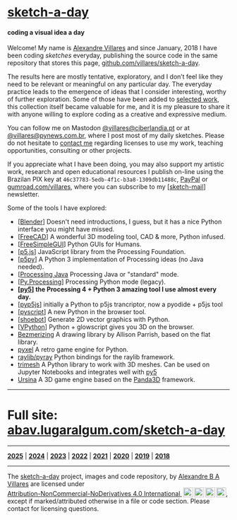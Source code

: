 # [sketch-a-day](https://abav.lugaralgum.com/sketch-a-day)

#### coding a visual idea a day

Welcome! My name is [Alexandre Villares](https://abav.lugaralgum.com) and since January, 2018 I have been coding *sketches* everyday, publishing the source code in the same repository that stores this page, [github.com/villares/sketch-a-day](https://github.com/villares/sketch-a-day). 

The results here are mostly tentative, exploratory, and I don’t feel like they need to be relevant or meaningful on any particular day. The everyday practice leads to the emergence of ideas that I consider interesting, worthy of further exploration. Some of those have been added to [selected work](https://abav.lugaralgum.com/selected-work/index-EN.html), this collection itself became valuable for me, and it is my pleasure to share it with anyone willing to explore coding as a creative and expressive medium.

You can follow me on Mastodon [@villares@ciberlandia.pt](https://ciberlandia.pt/@villares) or at <a rel="me" href="https://pynews.com.br/@villares">@villares@pynews.com.br</a>, where I post most of my daily sketches. Please do not hesitate to [contact me](http://contato.lugaralgum.com) regarding licenses to use my work, teaching opportunities, consulting or other projects.

If you appreciate what I have been doing, you may also support my artistic work, research and open educational resources I publish on-line using the Brazilan PIX key at `46c37783-5edb-4f1c-b3a8-1309db11488c`, [PayPal](https://www.paypal.com/donate/?hosted_button_id=5B4MZ78C9J724) or [gumroad.com/villares](https://gumroad.com/villares), where you can subscribe to my [[sketch-mail](https://villares.gumroad.com/l/sketch-mail)] newsletter.

Some of the tools I have explored:

- [[Blender](https://blender.org)] Doesn't need introductions, I guess, but it has a nice Python interface you might have missed.
- [[FreeCAD](https://freecadweb.org)] A wonderful 3D modeling tool, CAD & more, Python infused.
- [[FreeSimpleGUI](https://pypi.org/project/FreeSimpleGUI/)] Python GUIs for Humans.
- [[p5.js](https://p5js.org)] JavaScript library from the Processing Foundation.
- [[p5py](https://github.com/p5py/p5)] A Python 3 implementation of Processing ideas (no Java needed).
- [[Processing Java](https://processing.org]) Processing Java or "standard" mode.
- [[Py.Processing](https://villares.github.io/como-instalar-o-processing-modo-python/index-EN)] Processing Python mode (legacy).
- **[[py5](https://py5coding.org/)] the Processing 4 + Python 3 amazing tool I use almost every day.**
- [[pyp5js](https://berinhard.github.io/pyp5js/)] initially a Python to p5js trancriptor, now a pyodide + p5js tool
- [[pyscript](https://pyscript.net)] A new Python in the browser tool.
- [[shoebot](https://shoebot.github.io/shoebot/)] Generate 2D vector graphics with Python.
- [[VPython](https://vpython.org/)] Python + glowscript gives you 3D on the browser.
- [Bezmerizing](https://github.com/aparrish/bezmerizing) A drawing library by Allison Parrish, based on the flat library.
- [pyxel](https://pypi.org/project/pyxel/) A retro game engine for Python.
- [raylib/pyray](https://pypi.org/project/raylib/) Python bindings for the raylib framework.
- [trimesh](https://trimesh.org/) A Python library to work with 3D meshes. Can be used on Jupyter Notebooks and integrates well with [py5](https://p5coding.org)
- [Ursina](https://www.ursinaengine.org/) A 3D game engine based on the [Panda3D](https://www.panda3d.org/) framework.
  
---

# Full site: [abav.lugaralgum.com/sketch-a-day](https://abav.lugaralgum.com/sketch-a-day)

---

[<b>2025</b>](README.md) \|  [<b>2024</b>](2024.md) \| [<b>2023</b>](2023.md) \| [<b>2022</b>](2022.md) \| [<b>2021</b>](2021.md) \| [<b>2020</b>](2020.md) \| [<b>2019</b>](2019.md) \| [<b>2018</b>](2018.md) 

---

<p xmlns:cc="http://creativecommons.org/ns#" xmlns:dct="http://purl.org/dc/terms/">The <a property="dct:title" rel="cc:attributionURL" href="https://abav.lugaralgum.com/sketch-a-day">sketch-a-day</a> project, images and code repository, by <a rel="cc:attributionURL dct:creator" property="cc:attributionName" href="https://abav.lugaralgum.com">Alexandre B A Villares</a> are licensed under <a href="http://creativecommons.org/licenses/by-nc-nd/4.0/?ref=chooser-v1" target="_blank" rel="license noopener noreferrer" style="display:inline-block;">Attribution-NonCommercial-NoDerivatives 4.0 International <img style="height:22px!important;margin-left:3px;vertical-align:text-bottom;" src="https://github.com/villares/sketch-a-day/assets/3694604/061f1e34-5559-4468-b476-e9cdf3fcc2ed"><img style="height:22px!important;margin-left:3px;vertical-align:text-bottom;" src="https://github.com/villares/sketch-a-day/assets/3694604/8515025d-fa94-4fa4-8531-41238ba125ad"><img style="height:22px!important;margin-left:3px;vertical-align:text-bottom;" src="https://github.com/villares/sketch-a-day/assets/3694604/2917f4d1-28d7-472b-927a-d7c6cb6c9f86"><img style="height:22px!important;margin-left:3px;vertical-align:text-bottom;" src="https://github.com/villares/sketch-a-day/assets/3694604/544bcc6a-ddb2-44c7-99a6-46b6997ca8c0"></a>, except if marked/attributed otherwise in a file or code section. Please contact for licensing questions.</p>

